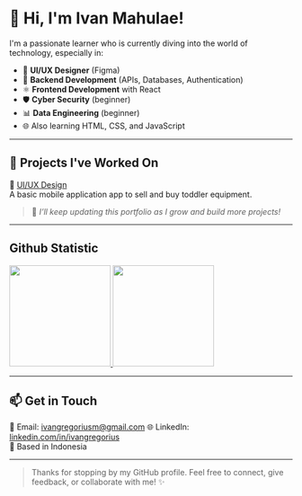 # 👋 Hi, I'm Ivan Mahulae!

I'm a passionate learner who is currently diving into the world of technology, especially in:

- 🎨 **UI/UX Designer** (Figma)
- 🔧 **Backend Development** (APIs, Databases, Authentication)
- ⚛️ **Frontend Development** with React
- 🛡️ **Cyber Security** (beginner)
- 📊 **Data Engineering** (beginner)
- 🌐 Also learning HTML, CSS, and JavaScript

---

## 🚀 Projects I've Worked On

🔹 [UI/UX Design](https://www.behance.net/gallery/168785895/KIDO)  
A basic mobile application app to sell and buy toddler equipment.

> 🎯 *I’ll keep updating this portfolio as I grow and build more projects!*

---

## Github Statistic
<p align="left">
<a href="https://github.com/ivanmahulae">
  <img height="180em" src="https://github-readme-stats-eight-theta.vercel.app/api?username=ivanmahulae&show_icons=true&theme=algolia&include_all_commits=true&count_private=true"/>
  <img height="180em" src="https://github-readme-stats-eight-theta.vercel.app/api/top-langs/?username=ivanmahulae&layout=compact&layout=compact&theme=algolia"/>
</a>
</p>

---

## 📫 Get in Touch

📧 Email: ivangregoriusm@gmail.com
🌐 LinkedIn: [linkedin.com/in/ivangregorius](https://www.linkedin.com/in/ivangregorius)  
📍 Based in Indonesia

---

> Thanks for stopping by my GitHub profile. Feel free to connect, give feedback, or collaborate with me! ✨
